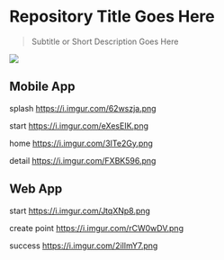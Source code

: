 # Repository Title Goes Here

> Subtitle or Short Description Goes Here

[![](http://i.imgur.com/dt8AUb6.png)]()


## Mobile App

splash
https://i.imgur.com/62wszja.png

start
https://i.imgur.com/eXesEIK.png

home
https://i.imgur.com/3ITe2Gy.png

detail
https://i.imgur.com/FXBK596.png


## Web App

start
https://i.imgur.com/JtqXNp8.png

create point
https://i.imgur.com/rCW0wDV.png


success
https://i.imgur.com/2iIlmY7.png
